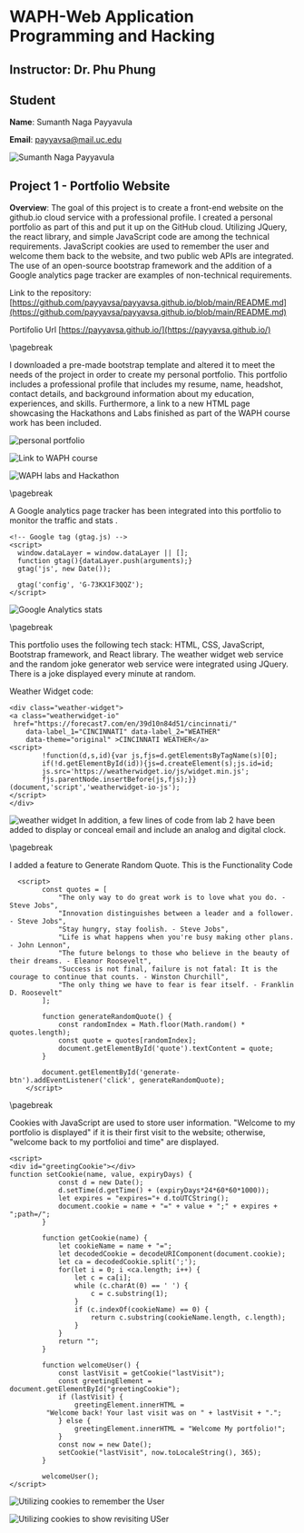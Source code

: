 # WAPH-Web Application Programming and Hacking

## Instructor: Dr. Phu Phung

## Student

**Name**: Sumanth Naga Payyavula

**Email**: payyavsa@mail.uc.edu

![Sumanth Naga Payyavula](images/headshot.jpeg)


## Project 1 - Portfolio Website

**Overview**: The goal of this project is to create a front-end website on the github.io cloud service with a professional profile.
I created a personal portfolio as part of this and put it up on the GitHub cloud. Utilizing JQuery, the react library, and simple JavaScript code are among the technical requirements. JavaScript cookies are used to remember the user and welcome them back to the website, and two public web APIs are integrated.
The use of an open-source bootstrap framework and the addition of a Google analytics page tracker are examples of non-technical requirements.

Link to the repository:
[https://github.com/payyavsa/payyavsa.github.io/blob/main/README.md](https://github.com/payyavsa/payyavsa.github.io/blob/main/README.md)

Portifolio Url
[https://payyavsa.github.io/](https://payyavsa.github.io/)

\pagebreak

I downloaded a pre-made bootstrap template and altered it to meet the needs of the project in order to create my personal portfolio. This portfolio includes a professional profile that includes my resume, name, headshot, contact details, and background information about my education, experiences, and skills. Furthermore, a link to a new HTML page showcasing the Hackathons and Labs finished as part of the WAPH course work has been included.

![personal portfolio](images/1.png)

![Link to WAPH course](images/2.png)

![WAPH labs and Hackathon](images/3.png)

\pagebreak

A Google analytics page tracker has been integrated into this portfolio to monitor the traffic and stats .

```JS
<!-- Google tag (gtag.js) -->
<script>
  window.dataLayer = window.dataLayer || [];
  function gtag(){dataLayer.push(arguments);}
  gtag('js', new Date());

  gtag('config', 'G-73KX1F3QQZ');
</script>
```
![Google Analytics stats](images/4.png)

\pagebreak

This portfolio uses the following tech stack: HTML, CSS, JavaScript, Bootstrap framework, and React library.
The weather widget web service and the random joke generator web service were integrated using JQuery.
There is a joke displayed every minute at random.

Weather Widget code: 
```JS
<div class="weather-widget">
<a class="weatherwidget-io"
 href="https://forecast7.com/en/39d10n84d51/cincinnati/"
	data-label_1="CINCINNATI" data-label_2="WEATHER"
 	data-theme="original" >CINCINNATI WEATHER</a>
<script>
		!function(d,s,id){var js,fjs=d.getElementsByTagName(s)[0];
		if(!d.getElementById(id)){js=d.createElement(s);js.id=id;
		js.src='https://weatherwidget.io/js/widget.min.js';
		fjs.parentNode.insertBefore(js,fjs);}}
(document,'script','weatherwidget-io-js');
</script>
</div>
```

![weather widget](images/5.png)
In addition, a few lines of code from lab 2 have been added to display or conceal email and include an analog and digital clock.

\pagebreak

I added a feature to Generate Random Quote. This is the Functionality Code

```JS
  <script>
        const quotes = [
            "The only way to do great work is to love what you do. - Steve Jobs",
            "Innovation distinguishes between a leader and a follower. - Steve Jobs",
            "Stay hungry, stay foolish. - Steve Jobs",
            "Life is what happens when you're busy making other plans. - John Lennon",
            "The future belongs to those who believe in the beauty of their dreams. - Eleanor Roosevelt",
            "Success is not final, failure is not fatal: It is the courage to continue that counts. - Winston Churchill",
            "The only thing we have to fear is fear itself. - Franklin D. Roosevelt"
        ];

        function generateRandomQuote() {
            const randomIndex = Math.floor(Math.random() * quotes.length);
            const quote = quotes[randomIndex];
            document.getElementById('quote').textContent = quote;
        }

        document.getElementById('generate-btn').addEventListener('click', generateRandomQuote);
    </script>

```

\pagebreak

Cookies with JavaScript are used to store user information. "Welcome to my portfolio is displayed" if it is their first visit to the website; otherwise, "welcome back to my portfolioi and time" are displayed.

```JS
<script>
<div id="greetingCookie"></div>
function setCookie(name, value, expiryDays) {
            const d = new Date();
            d.setTime(d.getTime() + (expiryDays*24*60*60*1000));
            let expires = "expires="+ d.toUTCString();
            document.cookie = name + "=" + value + ";" + expires + ";path=/";
        }

        function getCookie(name) {
            let cookieName = name + "=";
            let decodedCookie = decodeURIComponent(document.cookie);
            let ca = decodedCookie.split(';');
            for(let i = 0; i <ca.length; i++) {
                let c = ca[i];
                while (c.charAt(0) == ' ') {
                    c = c.substring(1);
                }
                if (c.indexOf(cookieName) == 0) {
                    return c.substring(cookieName.length, c.length);
                }
            }
            return "";
        }

        function welcomeUser() {
            const lastVisit = getCookie("lastVisit");
            const greetingElement = document.getElementById("greetingCookie");
            if (lastVisit) {
                greetingElement.innerHTML =
		 "Welcome back! Your last visit was on " + lastVisit + ".";
            } else {
                greetingElement.innerHTML = "Welcome My portfolio!";
            }
            const now = new Date();
            setCookie("lastVisit", now.toLocaleString(), 365);
        }

        welcomeUser();
</script>
```

![Utilizing cookies to remember the User](images/6.png)

![Utilizing cookies to show revisiting USer](images/7.png)

